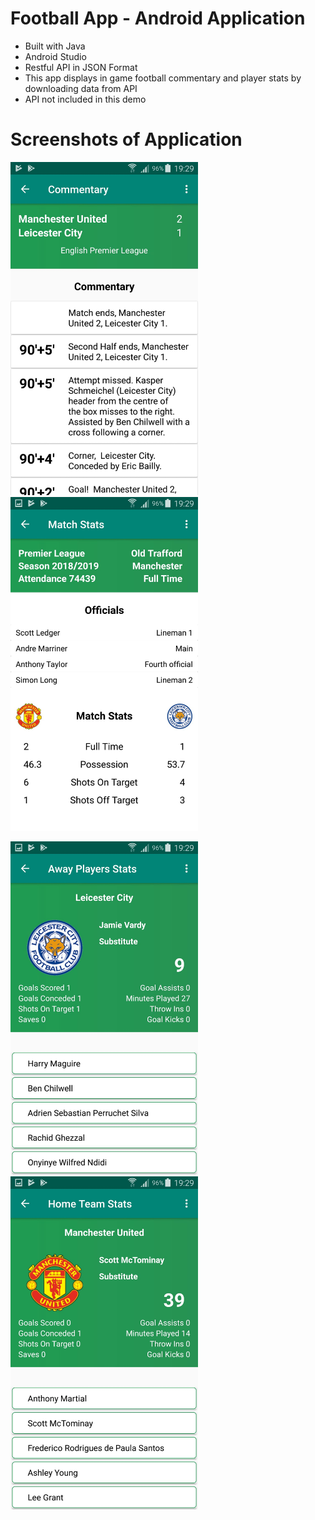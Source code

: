 # Football App - Android Application
- Built with Java
- Android Studio
- Restful API in JSON Format
- This app displays in game football commentary and player stats by downloading data from API
- API not included in this demo

# Screenshots of Application

<img src="Screenshots/image0.jpeg" width=300> <img src="Screenshots/image1.jpeg" width=300>


<img src="Screenshots/image2.jpeg" width=300> <img src="Screenshots/image3.jpeg" width=300>
